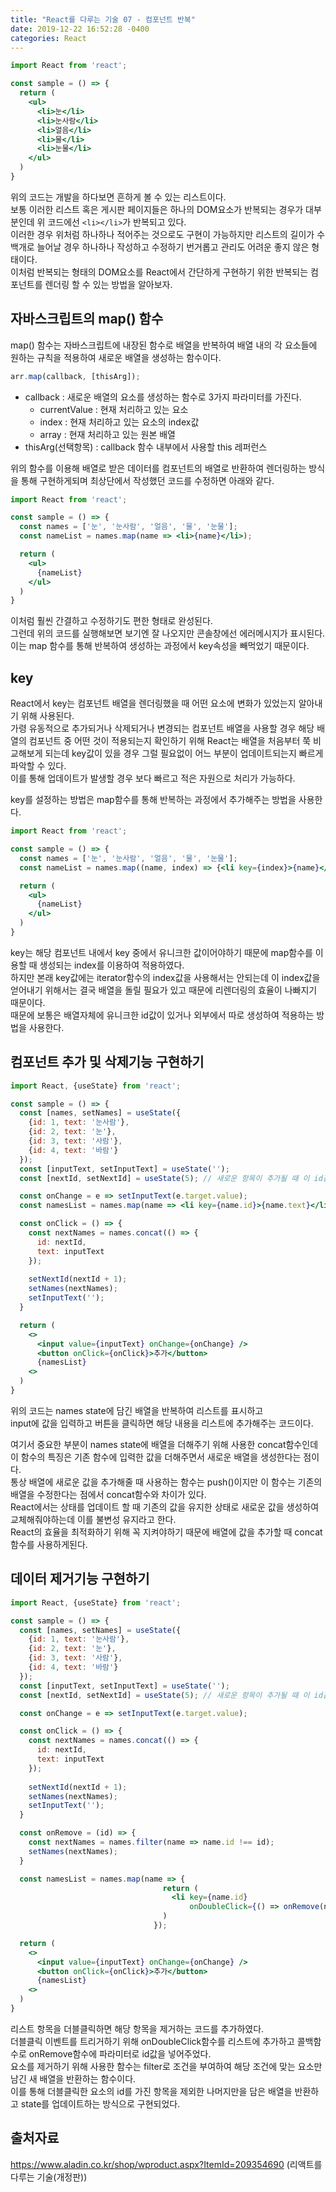 ```yaml
---
title: "React를 다루는 기술 07 - 컴포넌트 반복"
date: 2019-12-22 16:52:28 -0400
categories: React 
---
```


```jsx
import React from 'react';

const sample = () => {
  return (
    <ul>
      <li>눈</li>
      <li>눈사람</li>
      <li>얼음</li>
      <li>물</li>
      <li>눈물</li>
    </ul>
  )
}
```

위의 코드는 개발을 하다보면 흔하게 볼 수 있는 리스트이다.  
보통 이러한 리스트 혹은 게시판 페이지들은 하나의 DOM요소가 반복되는 경우가 대부분인데 위 코드에선 `<li></li>`가 반복되고 있다.  
이러한 경우 위처럼 하나하나 적어주는 것으로도 구현이 가능하지만 리스트의 길이가 수백개로 늘어날 경우 하나하나 작성하고 수정하기 번거롭고 관리도 어려운 좋지 않은 형태이다.  
이처럼 반복되는 형태의 DOM요소를 React에서 간단하게 구현하기 위한 반복되는 컴포넌트를 렌더링 할 수 있는 방법을 알아보자.  


자바스크립트의 map() 함수
---------------------------------
map() 함수는 자바스크립트에 내장된 함수로 배열을 반복하여 배열 내의 각 요소들에 원하는 규칙을 적용하여 새로운 배열을 생성하는 함수이다.  

```javascript
arr.map(callback, [thisArg]);
```

* callback : 새로운 배열의 요소를 생성하는 함수로 3가지 파라미터를 가진다.  
  - currentValue : 현재 처리하고 있는 요소  
  - index : 현재 처리하고 있는 요소의 index값  
  - array : 현재 처리하고 있는 원본 배열  
* thisArg(선택항목) : callback 함수 내부에서 사용할 this 레퍼런스  

위의 함수를 이용해 배열로 받은 데이터를 컴포넌트의 배열로 반환하여 렌더링하는 방식을 통해 구현하게되며 최상단에서 작성했던 코드를 수정하면 아래와 같다.  

```jsx
import React from 'react';

const sample = () => {
  const names = ['눈', '눈사람', '얼음', '물', '눈물'];
  const nameList = names.map(name => <li>{name}</li>);

  return (
    <ul>
      {nameList}
    </ul>
  )
}
```

이처럼 훨씬 간결하고 수정하기도 편한 형태로 완성된다.  
그런데 위의 코드를 실행해보면 보기엔 잘 나오지만 콘솔창에선 에러메시지가 표시된다.  
이는 map 함수를 통해 반복하여 생성하는 과정에서 key속성을 빼먹었기 때문이다.  

key
--------------------
React에서 key는 컴포넌트 배열을 렌더링했을 때 어떤 요소에 변화가 있었는지 알아내기 위해 사용된다.  
가령 유동적으로 추가되거나 삭제되거나 변경되는 컴포넌트 배열을 사용할 경우 해당 배열의 컴포넌트 중 어떤 것이 적용되는지 확인하기 위해 React는 배열을 처음부터 쭉 비교해보게 되는데 key값이 있을 경우 그럴 필요없이 어느 부분이 업데이트되는지 빠르게 파악할 수 있다.  
이를 통해 업데이트가 발생할 경우 보다 빠르고 적은 자원으로 처리가 가능하다.  

key를 설정하는 방법은 map함수를 통해 반복하는 과정에서 추가해주는 방법을 사용한다.  

```jsx
import React from 'react';

const sample = () => {
  const names = ['눈', '눈사람', '얼음', '물', '눈물'];
  const nameList = names.map((name, index) => {<li key={index}>{name}</li>);

  return (
    <ul>
      {nameList}
    </ul>
  )
}
```

key는 해당 컴포넌트 내에서 key 중에서 유니크한 값이어야하기 때문에 map함수를 이용할 때 생성되는 index를 이용하여 적용하였다.  
하지만 본래 key값에는 iterator함수의 index값을 사용해서는 안되는데 이 index값을 얻어내기 위해서는 결국 배열을 돌릴 필요가 있고 때문에 리렌더링의 효율이 나빠지기 때문이다.  
때문에 보통은 배열자체에 유니크한 id값이 있거나 외부에서 따로 생성하여 적용하는 방법을 사용한다.  

컴포넌트 추가 및 삭제기능 구현하기
--------------------------------------------
```jsx
import React, {useState} from 'react';

const sample = () => {
  const [names, setNames] = useState({
    {id: 1, text: '눈사람'},
    {id: 2, text: '눈'},
    {id: 3, text: '사람'},
    {id: 4, text: '바람'}
  });
  const [inputText, setInputText] = useState('');
  const [nextId, setNextId] = useState(5); // 새로운 항목이 추가될 때 이 id값을 사용한다.

  const onChange = e => setInputText(e.target.value);
  const namesList = names.map(name => <li key={name.id}>{name.text}</li>);

  const onClick = () => {
    const nextNames = names.concat(() => {
      id: nextId,
      text: inputText
    });
    
    setNextId(nextId + 1);
    setNames(nextNames);
    setInputText('');
  }

  return (
    <>
      <input value={inputText} onChange={onChange} />
      <button onClick={onClick}>추가</button>
      {namesList}
    <>
  )
}
```

위의 코드는 names state에 담긴 배열을 반복하여 리스트를 표시하고  
input에 값을 입력하고 버튼을 클릭하면 해당 내용을 리스트에 추가해주는 코드이다.  

여기서 중요한 부분이 names state에 배열을 더해주기 위해 사용한 concat함수인데 이 함수의 특징은 기존 함수에 입력한 값을 더해주면서 새로운 배열을 생성한다는 점이다.  
통상 배열에 새로운 값을 추가해줄 때 사용하는 함수는 push()이지만 이 함수는 기존의 배열을 수정한다는 점에서 concat함수와 차이가 있다.  
React에서는 상태를 업데이트 할 때 기존의 값을 유지한 상태로 새로운 값을 생성하여 교체해줘야하는데 이를 불변성 유지라고 한다.  
React의 효율을 최적화하기 위해 꼭 지켜야하기 때문에 배열에 값을 추가할 때 concat 함수를 사용하게된다.  


데이터 제거기능 구현하기
------------------------------
```jsx
import React, {useState} from 'react';

const sample = () => {
  const [names, setNames] = useState({
    {id: 1, text: '눈사람'},
    {id: 2, text: '눈'},
    {id: 3, text: '사람'},
    {id: 4, text: '바람'}
  });
  const [inputText, setInputText] = useState('');
  const [nextId, setNextId] = useState(5); // 새로운 항목이 추가될 때 이 id값을 사용한다.

  const onChange = e => setInputText(e.target.value);

  const onClick = () => {
    const nextNames = names.concat(() => {
      id: nextId,
      text: inputText
    });
    
    setNextId(nextId + 1);
    setNames(nextNames);
    setInputText('');
  }

  const onRemove = (id) => {
    const nextNames = names.filter(name => name.id !== id);
    setNames(nextNames);
  }

  const namesList = names.map(name => {
                                  return (
                                    <li key={name.id} 
                                        onDoubleClick={() => onRemove(name.id)}>{name.text}</li>
                                  )
                                });

  return (
    <>
      <input value={inputText} onChange={onChange} />
      <button onClick={onClick}>추가</button>
      {namesList}
    <>
  )
}
```

리스트 항목을 더블클릭하면 해당 항목을 제거하는 코드를 추가하였다.  
더블클릭 이벤트를 트리거하기 위해 onDoubleClick함수를 리스트에 추가하고 콜백함수로 onRemove함수에 파라미터로 id값을 넣어주었다.  
요소를 제거하기 위해 사용한 함수는 filter로 조건을 부여하여 해당 조건에 맞는 요소만 남긴 새 배열을 반환하는 함수이다.  
이를 통해 더블클릭한 요소의 id를 가진 항목을 제외한 나머지만을 담은 배열을 반환하고 state를 업데이트하는 방식으로 구현되었다.  


출처자료  
---------------------------------------
https://www.aladin.co.kr/shop/wproduct.aspx?ItemId=209354690 (리액트를 다루는 기술(개정판))
